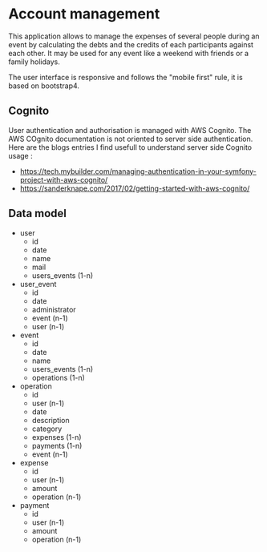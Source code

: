 # Account management

This application allows to manage the expenses of several people during an event by calculating the debts and the credits of each participants against each other. It may be used for any event like a weekend with friends or a family holidays.

The user interface is responsive and follows the "mobile first" rule, it is based on bootstrap4.

## Cognito 

User authentication and authorisation is managed with AWS Cognito. 
The AWS COgnito documentation is not oriented to server side authentication.
Here are the blogs entries I find usefull to understand server side Cognito usage :
- https://tech.mybuilder.com/managing-authentication-in-your-symfony-project-with-aws-cognito/
- https://sanderknape.com/2017/02/getting-started-with-aws-cognito/

## Data model

   * user
     * id
     * date
     * name
     * mail
     * users_events (1-n)
   * user_event
     * id
     * date
     * administrator
     * event (n-1)
     * user (n-1)
   * event
     * id
     * date
     * name
     * users_events (1-n)
     * operations (1-n)
   * operation
     * id
     * user (n-1)
     * date
     * description
     * category
     * expenses (1-n)
     * payments (1-n)
     * event (n-1)
   * expense
     * id
     * user (n-1)
     * amount
     * operation (n-1)
   * payment
     * id
     * user (n-1)
     * amount
     * operation (n-1)
